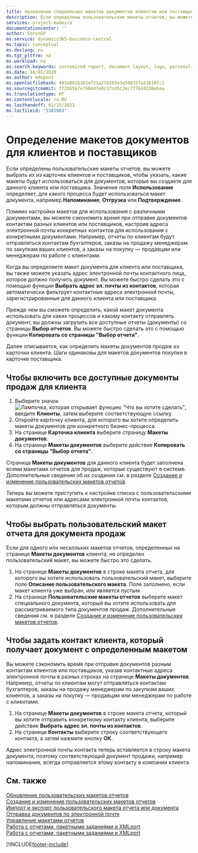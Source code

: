 ```yaml
---
title: Назначение специальных макетов документов клиентам или поставщикам | Microsoft Docs
description: Если определены пользовательские макеты отчетов, вы можете выбрать их из карточек клиентов и поставщиков, чтобы указать, что выбранные макеты будут использоваться для документов, которые вы создаете для данного клиента или поставщика.
services: project-madeira
documentationcenter: ''
author: SorenGP
ms.service: dynamics365-business-central
ms.topic: conceptual
ms.devlang: na
ms.tgt_pltfrm: na
ms.workload: na
ms.search.keywords: customized report, document layout, logo, personalize
ms.date: 10/01/2020
ms.author: edupont
ms.openlocfilehash: 493a801b381ef21a2f8265e3a59615fa21618fc1
ms.sourcegitcommit: ff2b55b7e790447e0c1fcd5c2ec7f7610338ebaa
ms.translationtype: HT
ms.contentlocale: ru-RU
ms.lasthandoff: 02/15/2021
ms.locfileid: "5385903"
---
```

# <a name="define-document-layouts-for-customers-and-vendors"></a>Определение макетов документов для клиентов и поставщиков
Если определены пользовательские макеты отчетов, вы можете выбрать их из карточек клиентов и поставщиков, чтобы указать, какие макеты будут использоваться для документов, которые вы создаете для данного клиента или поставщика. Значение поля **Использование** определяет, для какого процесса будет использоваться макет документа, например **Напоминание**, **Отгрузка** или **Подтверждение**.

Помимо настройки макетов для использования с различными документами, вы можете сэкономить время при отправке документов контактам разных клиентов или поставщиков, настроив адреса электронной почты конкретных контактов для использования с конкретными документами. Например, отчеты по клиентам будут отправляться контактам бухгалтеров, заказы на продажу менеджерам по закупкам ваших клиентов, а заказы на покупку — продавцам или менеджерам по работе с клиентами.

Когда вы определяете макет документа для клиента или поставщика, вы также можете указать адрес электронной почты контактного лица, которое должно получить документ. Вы можете быстро сделать это с помощью функции **Выбрать адрес эл. почты из контактов**, которая автоматически фильтрует контактные адреса электронной почты, зарегистрированные для данного клиента или поставщика.

Прежде чем вы сможете определить, какой макет документа использовать для каких процессов и какому контакту отправлять документ, вы должны загрузить все доступные отчеты (документы) со страницы **Выбор отчетов**. Вы можете быстро сделать это с помощью функции **Копировать со страницы "Выбор отчета"**.

Далее описывается, как определить макеты документов продаж из карточки клиента. Шаги одинаковы для макетов документов покупки в карточке поставщика.

## <a name="to-enable-all-available-sales-documents-for-a-customer"></a>Чтобы включить все доступные документы продаж для клиента
1. Выберите значок ![Лампочка, которая открывает функцию "Что вы хотите сделать"](media/ui-search/search_small.png "Что вы хотите сделать"), введите **Клиенты**, затем выберите соответствующую ссылку.
2. Откройте карточку клиента, для которого вы хотите определить макеты документов для конкретного бизнес-процесса.
3. На странице **Карточка клиента** выберите страницу **Макеты документов**.
4. На странице **Макеты документов** выберите действие **Копировать со страницы "Выбор отчета"**.

Страница **Макеты документов** для данного клиента будет заполнена всеми макетами отчетов для продаж, которые существуют в системе. Дополнительные сведения об их создании см. в разделе [Создание и изменение пользовательских макетов отчетов](ui-how-create-custom-report-layout.md).

Теперь вы можете приступить к настройке списка с пользовательскими макетами отчетов или адресами электронной почты контактов, которым должны отправляться документы.

## <a name="to-select-a-custom-report-layout-to-use-for-the-sales-document-layout"></a>Чтобы выбрать пользовательский макет отчета для документа продаж
Если для одного или нескольких макетов отчетов, определенных на странице **Макеты документов** клиента, не определен пользовательский макет, вы можете быстро это сделать.

1. На странице **Макеты документов** в строке макета отчета, для которого вы хотите использовать пользовательский макет, выберите поле **Описание пользовательского макета**. Поле заполнено, если макет клиента уже выбран, или является пустым.
2. На странице **Пользовательские макеты отчетов** выберите макет специального документа, который вы хотите использовать для рассматриваемого типа документов продаж. Дополнительные сведения см. в разделе [Создание и изменение пользовательских макетов отчетов](ui-how-create-custom-report-layout.md).

## <a name="to-set-up-which-contact-receives-which-document-layout-for-a-customer"></a>Чтобы задать контакт клиента, который получает документ с определенным макетом
Вы можете сэкономить время при отправке документов разным контактам клиентов или поставщиков, указав контактные адреса электронной почты в разных строках на странице **Макеты документов**. Например, отчеты по клиентам могут отправляться контактам бухгалтеров, заказы на продажу менеджерам по закупкам ваших клиентов, а заказы на покупку — продавцам или менеджерам по работе с клиентами.

1. На странице **Макеты документов** в строке макета отчета, который вы хотите отправить конкретному контакту клиента, выберите действие **Выбрать адрес эл. почты из контактов**.
2. На странице **Контакты** выберите строку соответствующего контакта, а затем нажмите кнопку **ОК**.

Адрес электронной почты контакта теперь вставляется в строку макета документа, поэтому соответствующий документ продажи, например напоминание, всегда отправляется этому контакту в компании клиента.

## <a name="see-also"></a>См. также  
[Обновление пользовательских макетов отчетов](ui-update-report-layouts.md)  
[Создание и изменение пользовательских макетов отчетов](ui-how-create-custom-report-layout.md)  
[Импорт и экспорт пользовательского макета отчета или документа](ui-how-import-and-export-report-layout.md)  
[Отправка документов по электронной почте](ui-how-send-documents-email.md)  
[Управление макетами отчетов](ui-manage-report-layouts.md)  
[Работа с отчетами, пакетными заданиями и XMLport](ui-work-report.md)  
[Работа с отчетами, пакетными заданиями и XMLport](ui-work-report.md)  


[!INCLUDE[footer-include](includes/footer-banner.md)]